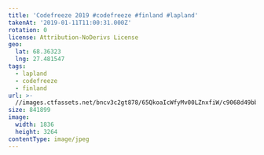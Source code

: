 ```yaml
---
title: 'Codefreeze 2019 #codefreeze #finland #lapland'
takenAt: '2019-01-11T11:00:31.000Z'
rotation: 0
license: Attribution-NoDerivs License
geo:
  lat: 68.36323
  lng: 27.481547
tags:
  - lapland
  - codefreeze
  - finland
url: >-
  //images.ctfassets.net/bncv3c2gt878/65QkoaIcWfyMv00LZnxfiW/c9068d49bb5254e00c2d20f9ef8c747a/codefreeze-2019-codefreeze-finland-lapland_32863155478_o
size: 841899
image:
  width: 1836
  height: 3264
contentType: image/jpeg
---
```


